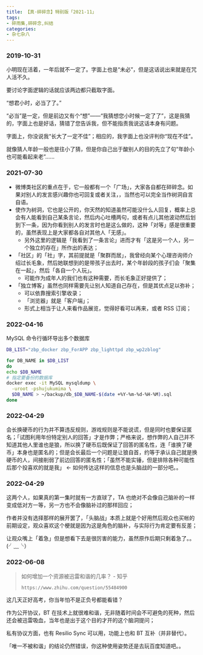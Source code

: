 ```yaml
---
title: 【真·碎碎念】特别版「2021-11」
tags:
- 碎雨集,碎碎念,纠结
categories:
- 杂七杂八
---
```


### 2019-10-31

小明现在活着，一年后就不一定了。字面上也是“未必”，但是这话说出来就是在咒人活不久。

要讨论字面逻辑的话就应该两边都只截取字面。

“想君小时，必当了了。”

“必当”是一定，但是前边又有个“想”——“我猜想您小时候一定了了”，这是我猜的，字面上也是好话，猜错了您告诉我，但不能指责我说这话本身有问题。

字面上，你没说我“长大了一定不佳”；相应的，我字面上也没评判你“现在不佳”。

就像猜人年龄一般也是往小了猜，但是你自己出于酸别人的目的先立了句“年龄小也可能看起来老”……

### 2021-07-30

<!-- 2021-11-mat -->

- 微博类社区的重点在于，它一般都有一个「广场」，大家各自都在碎碎念。如果对别人的发言感兴趣你也可回复或者关注，，当然也可以完全当作树洞自言自语。
- 使作为树洞，它也是公开的，你天然的知道虽然可能没什么人回复，概率上总会有人能看到自己某条言论，然后内心吐槽两句，或者有点儿其他波动然后划到下一条，因为你看到别人的发言时也是这么做的，这种「对等」感是很重要的，虽然表现上是大家都各自对其他人「无感」。
    - 另外这里的逻辑是「我看到了一条言论」进而才有「这是另一个人，另一个独立的存在」所作出的表达；
- 「社区」的「社」字，其前提就是「聚群而居」，我曾经向某个心理咨询师介绍过长毛象，然后她联想到的是带孩子出去时，某个年龄段的孩子们会「聚集在一起」，然后「各自一个人玩」。
    - 可能作为成年人的我们也有这种需要，而长毛象正好提供了；
- 「独立博客」虽然也同样需要先让别人知道自己存在，但是其优点足以弥补；
    - 可以依靠搜索引擎收录；
    - 「浏览器」就是「客户端」；
    - 形式上相当于让人来看作品展览，觉得好看可以再来，或者 RSS 订阅；

### 2022-04-16

MySQL 命令行循环导出多个数据库

```bash
DB_LIST="zbp_docker zbp_ForAPP zbp_lighttpd zbp_wp2zblog"

for DB_NAME in $DB_LIST
do
echo $DB_NAME
# 指定要备份的数据库
docker exec -it MySQL mysqldump \
  -uroot -pshujukumima \
  $DB_NAME > ~/backup/db_$DB_NAME-$(date +%Y-%m-%d-%H-%M).sql
done
```

### 2022-04-29

会长换硬币的行为并不算违反规则，游戏规则是不能说谎，但是同时也要保证匿名；「试图利用年份特定别人的回答」才是作弊；严格来说，想作弊的人自己并不知道其他人里谁也是狼，所以换了硬币后既保证了回答的匿名性，连「谁换了硬币」本身也是匿名的；但是会长最后一个问题是让狼自首，约等于承认自己就是换硬币的人，间接削弱了前边回答的匿名性；「虽然不能实锤，但是排除各种可能性后那个投喜欢的就是我」 ← 如何传达这样的信息也是头脑战的一部分吧。。

### 2022-04-29

这两个人，如果真的第一集时就有一方直球了，TA 也绝对不会像自己脑补的一样变成低对方一等，另一方也不会像脑补过的那样回应；

作者并没有选择那样的展开罢了，「头脑战」本质上就是个好用然后观众也买帐的前期设定，观众喜欢这个梗就是因为这是角色的脑补，与实际行为肯定要有反差；

让观众嘴上「着急」但是想看下去是很厉害的能力，虽然原作后期只剩着急了。。(╯﹏╰）


### 2022-06-08

> 如何增加一个资源被迅雷和谐的几率？ - 知乎
>
> `https://www.zhihu.com/question/55484900`

这几天正好高考，你当年怕不是正负号都能看错？

作为公开协议，BT 在技术上就很难和谐，无非随着时间会不可避免的死种，然后还会被迅雷吸血，当年也是出于这个目的才开的这个脑洞提问；

私有协议方面，也有 Resilio Sync 可以用，功能上也和 BT 互补（并非替代）。

「唯一不被和谐」的结论仍然错误，你这种使用姿势还是去玩百度知道吧。。

<!-- #PubWord -->
